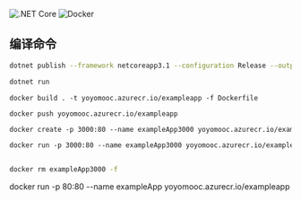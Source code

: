 
![.NET Core](https://github.com/ltm0203/YoYoMooc.ExampleApp/workflows/.NET%20Core/badge.svg)  ![Docker](https://github.com/ltm0203/YoYoMooc.ExampleApp/workflows/Docker/badge.svg)

## 编译命令

```bash
dotnet publish --framework netcoreapp3.1 --configuration Release --output dist

dotnet run 

```

```docker
docker build . -t yoyomooc.azurecr.io/exampleapp -f Dockerfile

docker push yoyomooc.azurecr.io/exampleapp

```

```bash
docker create -p 3000:80 --name exampleApp3000 yoyomooc.azurecr.io/exampleapp
```

```bash
docker run -p 3000:80 --name exampleApp3000 yoyomooc.azurecr.io/exampleapp


docker rm exampleApp3000 -f
````

docker run -p 80:80 --name exampleApp yoyomooc.azurecr.io/exampleapp
